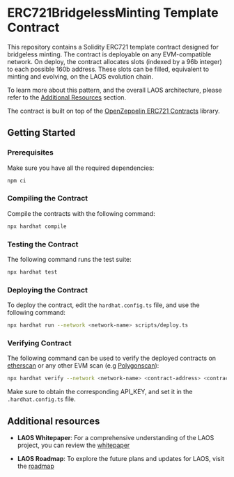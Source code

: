 # ERC721BridgelessMinting Template Contract

This repository contains a Solidity ERC721 template contract designed for bridgeless minting. The contract is deployable on any EVM-compatible network. On deploy, the contract allocates slots (indexed by a 96b integer) to each possible 160b address. These slots can be filled, equivalent to minting and evolving, on the LAOS evolution chain. 

To learn more about this pattern, and the overall LAOS architecture, please refer to the [Additional Resources](#additional-resources) section.

The contract is built on top of the [OpenZeppelin ERC721 Contracts](https://github.com/OpenZeppelin/openzeppelin-contracts) library.

## Getting Started

### Prerequisites

Make sure you have all the required dependencies:

```bash
npm ci
```

### Compiling the Contract

Compile the contracts with the following command:

```bash
npx hardhat compile
```

### Testing the Contract

The following command runs the test suite:

```bash
npx hardhat test
```

### Deploying the Contract

To deploy the contract, edit the `hardhat.config.ts` file, and use the following command:

```bash
npx hardhat run --network <network-name> scripts/deploy.ts
```


### Verifying Contract

The following command can be used to 
verify the deployed contracts on [etherscan](https://etherscan.io/) or any other EVM scan (e.g [Polygonscan](https://polygonscan.com/)):

```bash
npx hardhat verify --network <network-name> <contract-address> <contract-deploy-arguments>
```

Make sure to obtain the corresponding API_KEY, and set it in the `.hardhat.config.ts` file.

## Additional resources

* **LAOS Whitepaper**:  For a comprehensive understanding of the LAOS project, you can review the [whitepaper](https://github.com/freeverseio/laos-whitepaper)

* **LAOS Roadmap**: To explore the future plans and updates for LAOS, visit the [roadmap](https://github.com/freeverseio/laos-roadmap)

